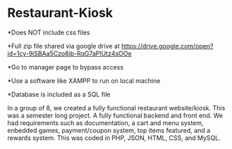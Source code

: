 # Restaurant-Kiosk
*Does NOT include css files

*Full zip file shared via google drive at https://drive.google.com/open?id=1cy-9iSBAa5Czo8jb-RqG7aPlUtz4sOOe

*Go to manager page to bypass access

*Use a software like XAMPP to run on local machine

*Database is included as a SQL file

In a group of 8, we created a fully functional restaurant website/kiosk.
This was a semester long project. A fully functional backend and front end.
We had requirements such as documentation, a cart and menu system, enbedded games,
payment/coupon system, top items featured, and a rewards system.
This was coded in PHP, JSON, HTML, CSS, and MySQL.
